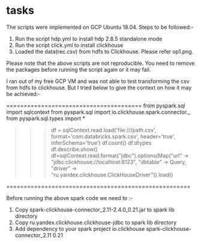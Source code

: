 # tasks
The scripts were implemented on GCP Ubuntu 18.04.
Steps to be followed:-

1. Run the script hdp.yml to install hdp 2.8.5 standalone mode
2. Run the script click.yml to install clickhouse
3. Loaded the data(rec.csv) from hdfs to Clickhouse. Please refer op1.png.

Please note that the above scripts are not reproducible. You need to remove the packages before running the script again or it may fail.


I ran out of my free GCP VM and was not able to test transforming the csv from hdfs to clickhouse. But I tried below to give the context on how it may be achieved:-

=======================================
from pyspark.sql import sqlcontext
from pyspark.sql import io.clickhouse.spark.connector._
from pyspark.sql.types import *
>>>  df = sqlContext.read.load('file:///path.csv', 
                          format='com.databricks.spark.csv', 
                          header='true', 
                          inferSchema='true')
>>> df.count()
>>> df.dtypes
>>> df.describe.show() 
df=sqlContext.read.format("jdbc").options(Map("url" -> "jdbc:clickhouse://localhost:8123", "dbtable" -> Query, "driver" -> "ru.yandex.clickhouse.ClickHouseDriver")).load()

=====================================================

Before running the above spark code we need to :-
1. Copy spark-clickhouse-connector_2.11-2.4.0_0.21.jar to spark lib directory
2. Copy ru.yandex.clickhouse.clickhouse-jdbc to spark lib directory
3. Add dependency to your spark project
        <dependency>
            <groupId>io.clickhouse</groupId>
            <artifactId>spark-clickhouse-connector_2.11</artifactId>
            <version>0.21</version>
        </dependency>


